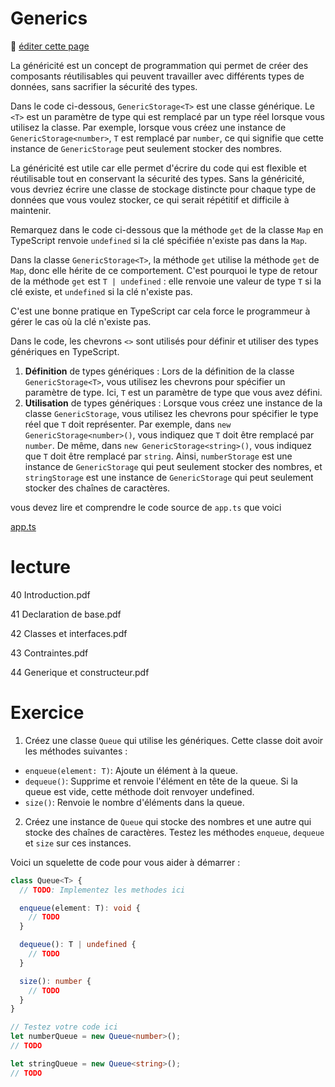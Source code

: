 # Generics

:memo: [éditer cette page](https://gitlab.com/-/ide/project/webdev101/webdev101.gitlab.io/edit/main/-/public/11_generics/README.md)

La généricité est un concept de programmation qui permet de créer des composants réutilisables qui peuvent travailler avec différents types de données, sans sacrifier la sécurité des types.

Dans le code ci-dessous, `GenericStorage<T>` est une classe générique. Le `<T>` est un paramètre de type qui est remplacé par un type réel lorsque vous utilisez la classe. Par exemple, lorsque vous créez une instance de `GenericStorage<number>`, `T` est remplacé par `number`, ce qui signifie que cette instance de `GenericStorage` peut seulement stocker des nombres.

La généricité est utile car elle permet d'écrire du code qui est flexible et réutilisable tout en conservant la sécurité des types. Sans la généricité, vous devriez écrire une classe de stockage distincte pour chaque type de données que vous voulez stocker, ce qui serait répétitif et difficile à maintenir.

Remarquez dans le code ci-dessous que la méthode `get` de la classe `Map` en TypeScript renvoie `undefined` si la clé spécifiée n'existe pas dans la `Map`.

Dans la classe `GenericStorage<T>`, la méthode `get` utilise la méthode `get` de `Map`, donc elle hérite de ce comportement. C'est pourquoi le type de retour de la méthode `get` est `T | undefined` : elle renvoie une valeur de type `T` si la clé existe, et `undefined` si la clé n'existe pas.

C'est une bonne pratique en TypeScript car cela force le programmeur à gérer le cas où la clé n'existe pas.

Dans le code, les chevrons `<>` sont utilisés pour définir et utiliser des types génériques en TypeScript.

1. **Définition** de types génériques : Lors de la définition de la classe `GenericStorage<T>`, vous utilisez les chevrons pour spécifier un paramètre de type. Ici, `T` est un paramètre de type que vous avez défini.
2. **Utilisation** de types génériques : Lorsque vous créez une instance de la classe `GenericStorage`, vous utilisez les chevrons pour spécifier le type réel que `T` doit représenter. Par exemple, dans `new GenericStorage<number>()`, vous indiquez que `T` doit être remplacé par `number`. De même, dans `new GenericStorage<string>()`, vous indiquez que `T` doit être remplacé par `string`.
Ainsi, `numberStorage` est une instance de `GenericStorage` qui peut seulement stocker des nombres, et `stringStorage` est une instance de `GenericStorage` qui peut seulement stocker des chaînes de caractères.

vous devez lire et comprendre le code source de `app.ts` que voici

[app.ts](app.ts ":include :type=code typescript")


# lecture

40 Introduction.pdf

41 Declaration de base.pdf

42 Classes et interfaces.pdf

43 Contraintes.pdf

44 Generique et constructeur.pdf

# Exercice

1. Créez une classe `Queue` qui utilise les génériques. Cette classe doit avoir les méthodes suivantes :

- `enqueue(element: T)`: Ajoute un élément à la queue.
- `dequeue()`: Supprime et renvoie l'élément en tête de la queue. Si la queue est vide, cette méthode doit renvoyer undefined.
- `size()`: Renvoie le nombre d'éléments dans la queue.

2. Créez une instance de `Queue` qui stocke des nombres et une autre qui stocke des chaînes de caractères. Testez les méthodes `enqueue`, `dequeue` et `size` sur ces instances.

Voici un squelette de code pour vous aider à démarrer :

```typescript
class Queue<T> {
  // TODO: Implementez les methodes ici

  enqueue(element: T): void {
    // TODO
  }

  dequeue(): T | undefined {
    // TODO
  }

  size(): number {
    // TODO
  }
}

// Testez votre code ici
let numberQueue = new Queue<number>();
// TODO

let stringQueue = new Queue<string>();
// TODO
```
